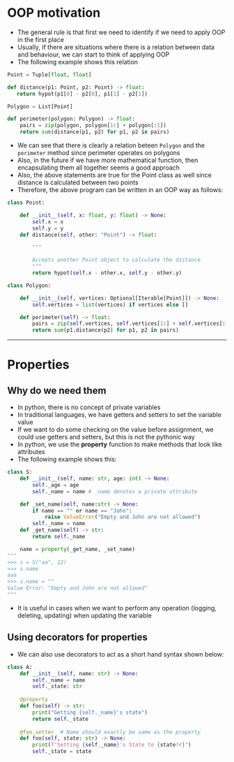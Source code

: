 # OOP motivation
* The general rule is that first we need to identify if we need to apply OOP in the first place
* Usually, if there are situations where there is a relation between data and behaviour, we can start to think of applying OOP
* The following example shows this relation
```python
Point = Tuple[float, float]

def distance(p1: Point, p2: Point) -> float:
   return hypot(p1[0] - p2[0], p1[1] - p2[1])

Polygon = List[Point]

def perimeter(polygon: Polygon) -> float:
    pairs = zip(polygon, polygon[1:] + polygon[:1])
    return sum(distance(p1, p2) for p1, p2 in pairs)
```
* We can see that there is clearly a relation beteen ```Polygon``` and the ```perimeter``` method since perimeter operates on polygons
* Also, in the future if we have more mathematical function, then encapsulating them all together seems a good approach
* Also, the above statements are true for the Point class as well since distance is calculated between two points
* Therefore, the above program can be written in an OOP way as follows:
```python
class Point:

    def __init__(self, x: float, y: float) -> None:
        self.x = x
        self.y = y
    def distance(self, other: "Point") -> float:

        """

        Accepts another Point object to calculate the distance
        """
        return hypot(self.x - other.x, self.y - other.y)

class Polygon:

    def __init__(self, vertices: Optional[Iterable[Point]]) -> None:
        self.vertices = list(vertices) if vertices else []

    def perimeter(self) -> float:
        pairs = zip(self.vertices, self.vertices[1:] + self.vertices[:1])
        return sum(p1.distance(p2) for p1, p2 in pairs)

```
--- 
# Properties
## Why do we need them
* In python, there is no concept of private variables
* In traditional languages, we have getters and setters to set the variable value
* If we want to do some checking on the value before assignment, we could use getters and setters, but this is not the pythonic way
* In python, we use the **property** function to make methods that look like attributes
* The following example shows this:
```python
class S:
    def __init__(self, name: str, age: int) -> None:
        self._age = age
        self._name = name # _name denotes a private attribute

    def _set_name(self, name:str) -> None:
        if name == "" or name == "John":
            raise ValueError("Empty and John are not allowed")
        self._name = name
    def _get_name(self) -> str:
        return self._name

    name = property(_get_name, _set_name)
"""
>>> s = S("aa", 12)
>>> s.name
aaa
>>> s.name = ""
Value Error: "Empty and John are not allowed"
"""
```
* It is useful in cases when we want to perform any operation (logging, deleting, updating) when updating the variable
## Using decorators for properties
* We can also use decorators to act as a short hand syntax shown below:
```python
class A:
    def __init__(self, name: str) -> None:
        self._name = name
        self._state: str
    
    @property
    def foo(self) -> str:
        print("Getting {self._name}'s state")
        return self._state
    
    @foo.setter  # Name should exactly be same as the property
    def foo(self, state: str) -> None:
        print(f"Setting {self._name}'s State to {state!r}")
        self._state = state 
```